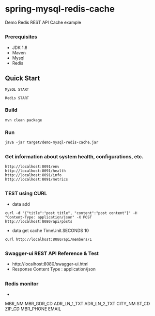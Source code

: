 # spring-mysql-redis-cache
Demo Redis  REST API Cache example

##
### Prerequisites
- JDK 1.8
- Maven
- Mysql
- Redis

## Quick Start

```
MySQL START
```

```
Redis START
```

### Build
```
mvn clean package
```

### Run
```
java -jar target/demo-mysql-redis-cache.jar
```

##
### Get information about system health, configurations, etc.
```
http://localhost:8091/env
http://localhost:8091/health
http://localhost:8091/info
http://localhost:8091/metrics
```

##
### TEST using CURL

- data add
```
curl -d '{"title":"post title", "content":"post content"}' -H "Content-Type: application/json" -X POST http://localhost:8080/api/posts
```

- data get cache TimeUnit.SECONDS 10
```
curl http://localhost:8080/api/members/1
```

##
### Swagger-ui REST API Reference & Test
- http://localhost:8080/swagger-ui.html
- Response Content Type : application/json

##
### Redis monitor
- 


MBR_NM
MBR_GDR_CD
ADR_LN_1_TXT
ADR_LN_2_TXT
CITY_NM
ST_CD
ZIP_CD
MBR_PHONE
EMAIL

